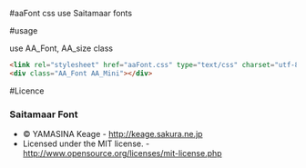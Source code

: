 #aaFont
css use Saitamaar fonts

#usage

use AA_Font, AA_size class
```html
<link rel="stylesheet" href="aaFont.css" type="text/css" charset="utf-8" />
<div class="AA_Font AA_Mini"></div>
```

#Licence


### Saitamaar Font

* &copy; YAMASINA Keage - http://keage.sakura.ne.jp
* Licensed under the MIT license. - http://www.opensource.org/licenses/mit-license.php
